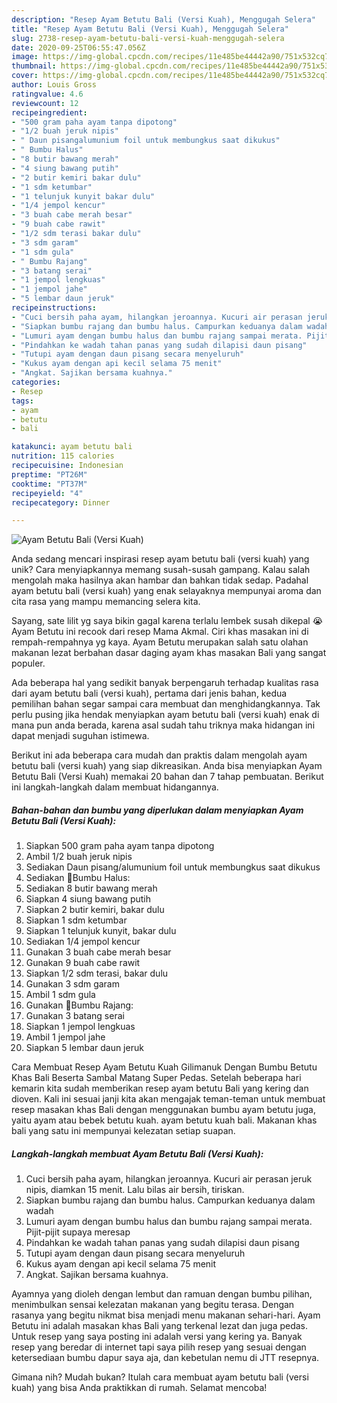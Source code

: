 ```yaml
---
description: "Resep Ayam Betutu Bali (Versi Kuah), Menggugah Selera"
title: "Resep Ayam Betutu Bali (Versi Kuah), Menggugah Selera"
slug: 2738-resep-ayam-betutu-bali-versi-kuah-menggugah-selera
date: 2020-09-25T06:55:47.056Z
image: https://img-global.cpcdn.com/recipes/11e485be44442a90/751x532cq70/ayam-betutu-bali-versi-kuah-foto-resep-utama.jpg
thumbnail: https://img-global.cpcdn.com/recipes/11e485be44442a90/751x532cq70/ayam-betutu-bali-versi-kuah-foto-resep-utama.jpg
cover: https://img-global.cpcdn.com/recipes/11e485be44442a90/751x532cq70/ayam-betutu-bali-versi-kuah-foto-resep-utama.jpg
author: Louis Gross
ratingvalue: 4.6
reviewcount: 12
recipeingredient:
- "500 gram paha ayam tanpa dipotong"
- "1/2 buah jeruk nipis"
- " Daun pisangalumunium foil untuk membungkus saat dikukus"
- " Bumbu Halus"
- "8 butir bawang merah"
- "4 siung bawang putih"
- "2 butir kemiri bakar dulu"
- "1 sdm ketumbar"
- "1 telunjuk kunyit bakar dulu"
- "1/4 jempol kencur"
- "3 buah cabe merah besar"
- "9 buah cabe rawit"
- "1/2 sdm terasi bakar dulu"
- "3 sdm garam"
- "1 sdm gula"
- " Bumbu Rajang"
- "3 batang serai"
- "1 jempol lengkuas"
- "1 jempol jahe"
- "5 lembar daun jeruk"
recipeinstructions:
- "Cuci bersih paha ayam, hilangkan jeroannya. Kucuri air perasan jeruk nipis, diamkan 15 menit. Lalu bilas air bersih, tiriskan."
- "Siapkan bumbu rajang dan bumbu halus. Campurkan keduanya dalam wadah"
- "Lumuri ayam dengan bumbu halus dan bumbu rajang sampai merata. Pijit-pijit supaya meresap"
- "Pindahkan ke wadah tahan panas yang sudah dilapisi daun pisang"
- "Tutupi ayam dengan daun pisang secara menyeluruh"
- "Kukus ayam dengan api kecil selama 75 menit"
- "Angkat. Sajikan bersama kuahnya."
categories:
- Resep
tags:
- ayam
- betutu
- bali

katakunci: ayam betutu bali 
nutrition: 115 calories
recipecuisine: Indonesian
preptime: "PT26M"
cooktime: "PT37M"
recipeyield: "4"
recipecategory: Dinner

---
```



![Ayam Betutu Bali (Versi Kuah)](https://img-global.cpcdn.com/recipes/11e485be44442a90/751x532cq70/ayam-betutu-bali-versi-kuah-foto-resep-utama.jpg)

Anda sedang mencari inspirasi resep ayam betutu bali (versi kuah) yang unik? Cara menyiapkannya memang susah-susah gampang. Kalau salah mengolah maka hasilnya akan hambar dan bahkan tidak sedap. Padahal ayam betutu bali (versi kuah) yang enak selayaknya mempunyai aroma dan cita rasa yang mampu memancing selera kita.

Sayang, sate lilit yg saya bikin gagal karena terlalu lembek susah dikepal 😭 Ayam Betutu ini recook dari resep Mama Akmal. Ciri khas masakan ini di rempah-rempahnya yg kaya. Ayam Betutu merupakan salah satu olahan makanan lezat berbahan dasar daging ayam khas masakan Bali yang sangat populer.

Ada beberapa hal yang sedikit banyak berpengaruh terhadap kualitas rasa dari ayam betutu bali (versi kuah), pertama dari jenis bahan, kedua pemilihan bahan segar sampai cara membuat dan menghidangkannya. Tak perlu pusing jika hendak menyiapkan ayam betutu bali (versi kuah) enak di mana pun anda berada, karena asal sudah tahu triknya maka hidangan ini dapat menjadi suguhan istimewa.


Berikut ini ada beberapa cara mudah dan praktis dalam mengolah ayam betutu bali (versi kuah) yang siap dikreasikan. Anda bisa menyiapkan Ayam Betutu Bali (Versi Kuah) memakai 20 bahan dan 7 tahap pembuatan. Berikut ini langkah-langkah dalam membuat hidangannya.

<!--inarticleads1-->

##### Bahan-bahan dan bumbu yang diperlukan dalam menyiapkan Ayam Betutu Bali (Versi Kuah):

1. Siapkan 500 gram paha ayam tanpa dipotong
1. Ambil 1/2 buah jeruk nipis
1. Sediakan  Daun pisang/alumunium foil untuk membungkus saat dikukus
1. Sediakan  🧄Bumbu Halus:
1. Sediakan 8 butir bawang merah
1. Siapkan 4 siung bawang putih
1. Siapkan 2 butir kemiri, bakar dulu
1. Siapkan 1 sdm ketumbar
1. Siapkan 1 telunjuk kunyit, bakar dulu
1. Sediakan 1/4 jempol kencur
1. Gunakan 3 buah cabe merah besar
1. Gunakan 9 buah cabe rawit
1. Siapkan 1/2 sdm terasi, bakar dulu
1. Gunakan 3 sdm garam
1. Ambil 1 sdm gula
1. Gunakan  🧄Bumbu Rajang:
1. Gunakan 3 batang serai
1. Siapkan 1 jempol lengkuas
1. Ambil 1 jempol jahe
1. Siapkan 5 lembar daun jeruk


Cara Membuat Resep Ayam Betutu Kuah Gilimanuk Dengan Bumbu Betutu Khas Bali Beserta Sambal Matang Super Pedas. Setelah beberapa hari kemarin kita sudah memberikan resep ayam betutu Bali yang kering dan dioven. Kali ini sesuai janji kita akan mengajak teman-teman untuk membuat resep masakan khas Bali dengan menggunakan bumbu ayam betutu juga, yaitu ayam atau bebek betutu kuah. ayam betutu kuah bali. Makanan khas bali yang satu ini mempunyai kelezatan setiap suapan. 

<!--inarticleads2-->

##### Langkah-langkah membuat Ayam Betutu Bali (Versi Kuah):

1. Cuci bersih paha ayam, hilangkan jeroannya. Kucuri air perasan jeruk nipis, diamkan 15 menit. Lalu bilas air bersih, tiriskan.
1. Siapkan bumbu rajang dan bumbu halus. Campurkan keduanya dalam wadah
1. Lumuri ayam dengan bumbu halus dan bumbu rajang sampai merata. Pijit-pijit supaya meresap
1. Pindahkan ke wadah tahan panas yang sudah dilapisi daun pisang
1. Tutupi ayam dengan daun pisang secara menyeluruh
1. Kukus ayam dengan api kecil selama 75 menit
1. Angkat. Sajikan bersama kuahnya.


Ayamnya yang dioleh dengan lembut dan ramuan dengan bumbu pilihan, menimbulkan sensai kelezatan makanan yang begitu terasa. Dengan rasanya yang begitu nikmat bisa menjadi menu makanan sehari-hari. Ayam Betutu ini adalah masakan khas Bali yang terkenal lezat dan juga pedas. Untuk resep yang saya posting ini adalah versi yang kering ya. Banyak resep yang beredar di internet tapi saya pilih resep yang sesuai dengan ketersediaan bumbu dapur saya aja, dan kebetulan nemu di JTT resepnya. 

Gimana nih? Mudah bukan? Itulah cara membuat ayam betutu bali (versi kuah) yang bisa Anda praktikkan di rumah. Selamat mencoba!
